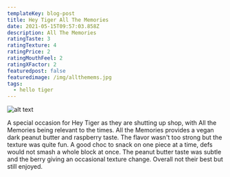 ```yaml
---
templateKey: blog-post
title: Hey Tiger All The Memories
date: 2021-05-15T09:57:03.858Z
description: All The Memories
ratingTaste: 3
ratingTexture: 4
ratingPrice: 2
ratingMouthFeel: 2
ratingXFactor: 2
featuredpost: false
featuredimage: /img/allthemems.jpg
tags:
  - hello tiger
---
```


![alt text](/img/allthemems.jpg)

A special occasion for Hey Tiger as they are shutting up shop, with All the Memories being relevant to the times. All the Memories provides a vegan dark peanut butter and raspberry taste. The flavor wasn't too strong but the texture was quite fun. A good choc to snack on one piece at a time, defs would not smash a whole block at once. The peanut butter taste was subtle and the berry giving an occasional texture change. Overall not their best but still enjoyed.
